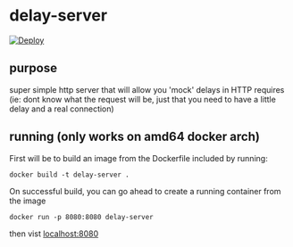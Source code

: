 # delay-server

[![Deploy](https://www.herokucdn.com/deploy/button.svg)](https://heroku.com/deploy?template=https://github.com/nexus-uw/delay-server)

## purpose
super simple http server that will allow you 'mock' delays in HTTP requires (ie: dont know what the request will be, just that you need to have a little delay and a real connection)

## running (only works on amd64 docker arch)
First will be to build an image from the Dockerfile included by running:
```
docker build -t delay-server .
```
On successful build, you can go ahead to create a running container from the image
```
docker run -p 8080:8080 delay-server
```
then vist [localhost:8080](http://localhost:8080)


